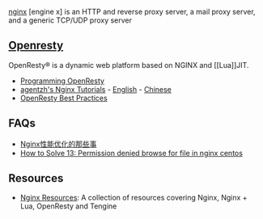 [nginx](http://nginx.org/) [engine x] is an HTTP and reverse proxy server, a mail proxy server, and a generic TCP/UDP proxy server



## [Openresty](http://openresty.org/) 
OpenResty® is a dynamic web platform based on NGINX and [[Lua]]JIT.
- [Programming OpenResty](https://openresty.gitbooks.io/programming-openresty/content/)
- [agentzh's Nginx Tutorials](https://github.com/agentzh/nginx-tutorials) - [English](http://openresty.org/download/agentzh-nginx-tutorials-en.html) - [Chinese](https://openresty.org/download/agentzh-nginx-tutorials-zhcn.html)
- [OpenResty Best Practices](https://legacy.gitbook.com/book/moonbingbing/openresty-best-practices/details)



## FAQs
- [Nginx性能优化的那些事](https://cloud.tencent.com/developer/article/1151168)
- [How to Solve 13: Permission denied browse for file in nginx centos](https://caradede.blogspot.com/2017/12/how-to-solve-13-permission-denied.html)



## Resources
- [Nginx Resources](https://github.com/fcambus/nginx-resources): A collection of resources covering Nginx, Nginx + Lua, OpenResty and Tengine

